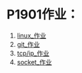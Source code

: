 # P1901作业：

1. <a href= "./linux_作业/linux_作业.md"> linux_作业</a>
2. <a href= "./git_作业/git_作业.md"> git_作业</a>
3. <a href= "tcp_ip_proto_homework.md"> tcp/ip_作业</a>
4. <a href= "./socket_作业/3"> socket_作业</a>